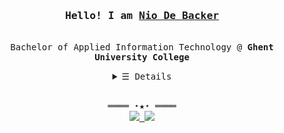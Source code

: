 <h3 align="center"><samp>Hello! I am <b><a rel="nofollow noopener noreferrer" target="_blank" href="https://niodebacker.be">Nio De Backer</a></b></samp></h3>
<p align="center"><br>
  <samp>
    Bachelor of Applied Information Technology @ <b>Ghent University College</b> <br>
  </samp>
</p>
<details align="center">
   <summary> <samp>&#9776; Details</samp></summary>
   <p align="center">
     <br>
      <a href="https://github.com/NioDeBacker?tab=repositories&language=python" target="_blank"><img alt="Python" src="https://img.shields.io/badge/-Python-3572A5?style=flat-square&logo=Python&logoColor=white"></a>
      <a href="https://github.com/NioDeBacker?tab=repositories&language=javascript" target="_blank"><img alt="Javascript" src="https://img.shields.io/badge/-Javascript-f1e05a?style=flat-square&logo=Javascript&logoColor=white"></a>
      <a href="https://github.com/NioDeBacker?tab=repositories&language=c%2B%2B" target="_blank"><img alt="C++" src="https://img.shields.io/badge/-C%2B%2B-f34b7d?style=flat-square&logo=C%2B%2B&logoColor=white"></a>
      <a href="https://github.com/NioDeBacker?tab=repositories&language=c%23" target="_blank"><img alt="C#" src="https://img.shields.io/badge/-C%23-375eab?style=flat-square&logo=Csharp&logoColor=white"></a>
      <a href="https://github.com/NioDeBacker?tab=repositories&language=html" target="_blank"><img alt="HTML" src="https://img.shields.io/badge/-HTML-E34F26?style=flat-square&logo=HTML5&logoColor=white"></a>
  <br>
  <img src="https://github-readme-stats.vercel.app/api?username=NioDeBacker&show_icons=true&include_all_commits=false&hide_border=true&count_private=true&title_color=5391FE&icon_color=000000&text_color=555"></img><br>
        <img src="https://readme-typing-svg.herokuapp.com?font=Fira+Code&pause=1000&color=D36736&center=true&vCenter=true&width=435&lines=Full+Stack;Mobile+Apps;Algorithms;Tutoring;" alt="Typing SVG" /><br>
  </samp>
  </p>
</details>
<br>
<samp>
  <p align="center">
    ════ ⋆★⋆ ════<br>
      <a href="https://www.linkedin.com/in/nio-de-backer/">
    <img src="https://img.shields.io/badge/LinkedIn-0077B5?style=flat-square&logo=linkedin&logoColor=white"/>
  </a>
  <a href=mailto:nio@telenet.be>
    <img src="https://img.shields.io/badge/-Email-c14438?style=flat-square&logo=email&logoColor=white"/>
  </a>
  </p>
</samp>
